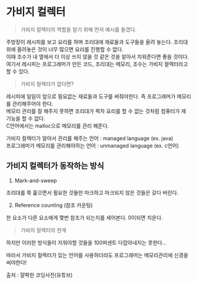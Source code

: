 # 가비지 컬렉터

> 가비지 컬렉터의 역할을 알기 위해 먼저 예시를 들겠다.  

주방장이 레시피를 보고 요리를 하며 조리대에 재료들과 도구들을 올려 놓는다. 조리대 위에 올려놓은 것이 너무 많으면 요리를 진행할 수 없다.  
이때 조수가 내 옆에서 더 이상 쓰지 않을 것 같은 것을 알아서 치워준다면 좋을 것이다.  
여기서 레시피는 프로그래머가 만든 코드, 조리대는 메모리, 조수는 가비지 컬렉터라고 할 수 있다.

> 가비지 컬렉터가 없다면?

레시피에 일일이 앞으로 필요없는 재료들과 도구를 써줘야한다. 즉 프로그래머가 메모리를 관리해주어야 한다.  
메모리 관리를 잘 해주지 못하면 조리대가 꽉차 요리를 할 수 없는 것처럼 컴퓨터가 제 기능을 할 수 없다.  
C언어에서는 malloc으로 메모리를 관리 해준다.

가비지 컬렉터가 알아서 관리를 해주는 언어 : managed language (ex. java)  
프로그래머가 메모리를 관리해야하는 언어 : unmanaged language (ex. c언어)   

## 가비지 컬렉터가 동작하는 방식

1. Mark-and-sweep  

조리대를 쭉 훑으면서 필요한 것들만 마크하고 마크되지 않은 것들은 갖다 버린다. 

2. Reference counting (참조 카운팅)

한 요소가 다른 요소에게 몇번 참조가 되는지를 세어본다. 0이되면 치운다.  

> 가비지 컬렉터의 한계  

하지만 이러한 방식들이 지워야할 것들을 100퍼센트 다잡아내지는 못한다...

따라서 가비지 컬렉터가 있는 언어를 사용하더라도 프로그래머는 메모리관리에 신경을 써야한다!

출처 : 얄팍한 코딩사전(유튜브)
